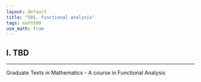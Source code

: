 ```yaml
---
layout: default
title: "501. functional analysis"
tags: math500
use_math: true
---
```



## I. TBD
---
Graduate Texts in Mathematics - A course in Functional Analysis